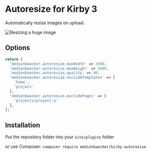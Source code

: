 # Autoresize for Kirby 3

Automatically resize images on upload.

![Resizing a huge image](https://user-images.githubusercontent.com/7975568/51390756-73ff4480-1b30-11e9-913d-7c6ba78fb7bd.gif)

## Options

```php
return [
  'medienbaecker.autoresize.maxWidth' => 2000,
  'medienbaecker.autoresize.maxHeight' => 2000,
  'medienbaecker.autoresize.quality' => 90,
  'medienbaecker.autoresize.excludeTemplates' => [
    'home',
    'project'
  ],
  'medienbaecker.autoresize.excludePages' => [
    'projects/project-a'
  ],
];
```

## Installation

Put the repository folder into your `site/plugins` folder

or use Composer: `composer require medienbaecker/kirby-autoresize`

